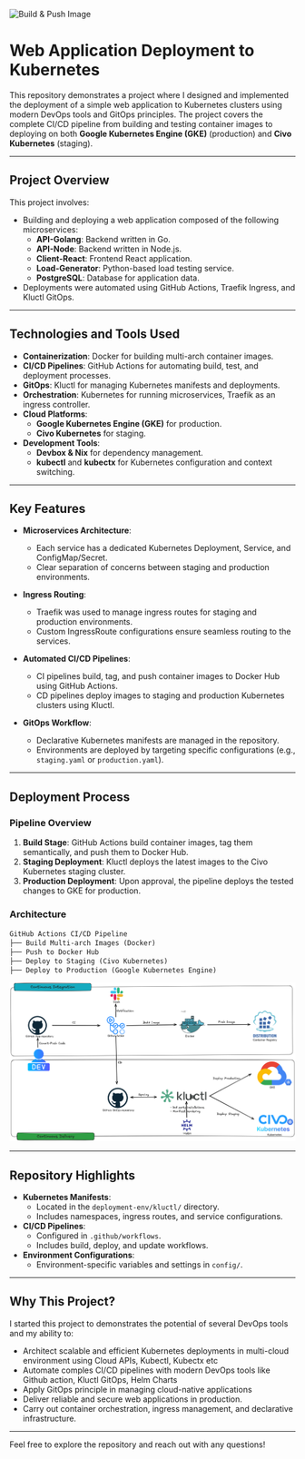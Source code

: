 ![Build & Push Image](https://github.com/Adeniyilowee/Web-App-on-GKE/actions/workflows/image-ci.yml/badge.svg)

# **Web Application Deployment to Kubernetes**

This repository demonstrates a project where I designed and implemented the deployment of a simple web application to Kubernetes clusters using modern DevOps tools and GitOps principles. The project covers the complete CI/CD pipeline from building and testing container images to deploying on both **Google Kubernetes Engine (GKE)** (production) and **Civo Kubernetes** (staging).

---

## **Project Overview**

This project involves:
- Building and deploying a web application composed of the following microservices:
  - **API-Golang**: Backend written in Go.
  - **API-Node**: Backend written in Node.js.
  - **Client-React**: Frontend React application.
  - **Load-Generator**: Python-based load testing service.
  - **PostgreSQL**: Database for application data.
- Deployments were automated using GitHub Actions, Traefik Ingress, and Kluctl GitOps.

---

## **Technologies and Tools Used**

- **Containerization**: Docker for building multi-arch container images.
- **CI/CD Pipelines**: GitHub Actions for automating build, test, and deployment processes.
- **GitOps**: Kluctl for managing Kubernetes manifests and deployments.
- **Orchestration**: Kubernetes for running microservices, Traefik as an ingress controller.
- **Cloud Platforms**:
  - **Google Kubernetes Engine (GKE)** for production.
  - **Civo Kubernetes** for staging.
- **Development Tools**:
  - **Devbox & Nix** for dependency management.
  - **kubectl** and **kubectx** for Kubernetes configuration and context switching.

---

## **Key Features**

- **Microservices Architecture**:
  - Each service has a dedicated Kubernetes Deployment, Service, and ConfigMap/Secret.
  - Clear separation of concerns between staging and production environments.

- **Ingress Routing**:
  - Traefik was used to manage ingress routes for staging and production environments.
  - Custom IngressRoute configurations ensure seamless routing to the services.

- **Automated CI/CD Pipelines**:
  - CI pipelines build, tag, and push container images to Docker Hub using GitHub Actions.
  - CD pipelines deploy images to staging and production Kubernetes clusters using Kluctl.

- **GitOps Workflow**:
  - Declarative Kubernetes manifests are managed in the repository.
  - Environments are deployed by targeting specific configurations (e.g., `staging.yaml` or `production.yaml`).

---

## **Deployment Process**

### **Pipeline Overview**
1. **Build Stage**: GitHub Actions build container images, tag them semantically, and push them to Docker Hub.
2. **Staging Deployment**: Kluctl deploys the latest images to the Civo Kubernetes staging cluster.
3. **Production Deployment**: Upon approval, the pipeline deploys the tested changes to GKE for production.

### **Architecture**
```plaintext
GitHub Actions CI/CD Pipeline
├── Build Multi-arch Images (Docker)
├── Push to Docker Hub
├── Deploy to Staging (Civo Kubernetes)
├── Deploy to Production (Google Kubernetes Engine)
```
![Deployment Flow Chart](image_files/webapp_deployment_flowchart.png)


---

## **Repository Highlights**

- **Kubernetes Manifests**:
  - Located in the `deployment-env/kluctl/` directory.
  - Includes namespaces, ingress routes, and service configurations.
- **CI/CD Pipelines**:
  - Configured in `.github/workflows`.
  - Includes build, deploy, and update workflows.
- **Environment Configurations**:
  - Environment-specific variables and settings in `config/`.

---

## **Why This Project?**

I started this project to demonstrates the potential of several DevOps tools and my ability to:
  - Architect scalable and efficient Kubernetes deployments in multi-cloud environment using Cloud APIs, Kubectl, Kubectx etc
  - Automate comples CI/CD pipelines with modern DevOps tools like Github action, Kluctl GitOps, Helm Charts
  - Apply GitOps principle in managing cloud-native applications
  - Deliver reliable and secure web applications in production.
  - Carry out container orchestration, ingress management, and declarative infrastructure.

---

Feel free to explore the repository and reach out with any questions!
